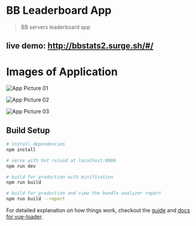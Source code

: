 # BB Leaderboard App

> BB servers leaderboard app

## live demo: http://bbstats2.surge.sh/#/

# Images of Application
![App Picture 01](https://i.imgur.com/2hkpbWK.png)

![App Picture 02](https://i.imgur.com/jzov9nl.png)

![App Picture 03](https://i.imgur.com/v1poqV3.png)

## Build Setup

``` bash
# install dependencies
npm install

# serve with hot reload at localhost:8080
npm run dev

# build for production with minification
npm run build

# build for production and view the bundle analyzer report
npm run build --report
```

For detailed explanation on how things work, checkout the [guide](http://vuejs-templates.github.io/webpack/) and [docs for vue-loader](http://vuejs.github.io/vue-loader).